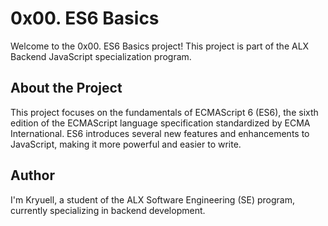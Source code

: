 # 0x00. ES6 Basics

Welcome to the 0x00. ES6 Basics project! This project is part of the ALX Backend JavaScript specialization program.

## About the Project

This project focuses on the fundamentals of ECMAScript 6 (ES6), the sixth edition of the ECMAScript language specification standardized by ECMA International. ES6 introduces several new features and enhancements to JavaScript, making it more powerful and easier to write.

## Author

I'm Kryuell, a student of the ALX Software Engineering (SE) program, currently specializing in backend development.
